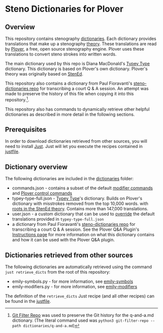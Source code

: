 # Steno Dictionaries for Plover

## Overview

This repository contains stenography [dictionaries](https://plover.readthedocs.io/en/latest/dict_formats.html).
Each dictionary provides translations that make up a stenography [theory](https://www.artofchording.com/introduction/theories-and-dictionaries.html).
These translations are read by [Plover](http://www.openstenoproject.org/plover/), a free, open source stenography engine.
Plover uses these translations to convert steno strokes into written words.

The main dictionary used by this repo is Diana MacDonald's [Typey Type](https://didoesdigital.com/typey-type/support#typey-type-dictionary) dictionary.
This dictionary is based on Plover's own dictionary.
Plover's theory was originally based on [StenEd](https://www.stenedsource.com/).

This repository also contains a dictionary from Paul Fioravanti's
[steno-dictionaries repo](https://github.com/paulfioravanti/steno-dictionaries/blob/main/dictionaries/q-and-a.md)
for transcribing a court Q & A session.
An attempt was made to preserve the history of this file when copying it into this repository.[^3].

This repository also has commands to dynamically retrieve other helpful dictionaries
as described in more detail in the following sections.

## Prerequisites

In order to download dictionaries retrieved from other sources,
you will need to install [Just](https://github.com/casey/just#installation).
Just will let you execute the recipes contained in [justfile](./justfile).

## Dictionary overview

The following dictionaries are included in the [dictionaries](./dictionaries) folder:

* commands.json - contains a subset of the default [modifier commands](https://plover.readthedocs.io/en/latest/translation_language.html#modifier-keys)
and [Plover control commands](https://plover.readthedocs.io/en/latest/translation_language.html#control-commands)
* typey-type-full.json - [Typey Type](https://didoesdigital.com/typey-type/dictionaries/typey-type/typey-type-full/)'s dictionary. Builds on Plover's dictionary with misstrokes removed from the top 10,000 words.
with [roots in the StenEd theory](https://www.artofchording.com/introduction/theories-and-dictionaries.html#plover-theory).
Contains more than 147,000 translations.
* user.json - a custom dictionary that can be used to [override](https://github.com/openstenoproject/plover/wiki/Built-in-tools#main-window) the default translations provided in `typey-type-full.json`
* a dictionary from Paul Fioravanti's [steno-dictionaries repo](https://github.com/paulfioravanti/steno-dictionaries/blob/main/dictionaries/q-and-a.md) for transcribing a court Q & A session.
See the Plover Q&A Plugin's [Instructions page](https://github.com/paulfioravanti/plover-q-and-a/blob/main/INSTRUCTIONS.md) for more information on what this dictionary contains and how it can be used with the Plover Q&A plugin.

## Dictionaries retrieved from other sources

The following dictionaries are automatically retrieved using the command
`just retrieve_dicts`
from the root of this repository:

* emily-symbols.py - for more information, see [emily-symbols](https://github.com/EPLHREU/emily-symbols)
* emily-modifiers.py - for more information, see [emily-modifiers](https://github.com/EPLHREU/emily-modifiers)

The definition of the `retrieve_dicts` Just recipe (and all other recipes) can be found
in the [justfile](./justfile).

[^1]: `commands.json` and `user.json` were copied from
[openstenoproject/plover](https://github.com/openstenoproject/plover/tree/main/plover/assets)
[^2]: [Git Filter Repo](https://github.com/newren/git-filter-repo#how-do-i-use-it)
was used to preserve the Git history for Plover's dictionaries.
(The literal command used was
`python3 git-filter-repo --path-glob 'plover/assets/*.json'`)
[^3]: [Git Filter Repo](https://github.com/newren/git-filter-repo#how-do-i-use-it)
was used to preserve the Git history for the q-and-a.md dictionary.
(The literal command used was
`python3 git-filter-repo --path dictionaries/q-and-a.md`)

